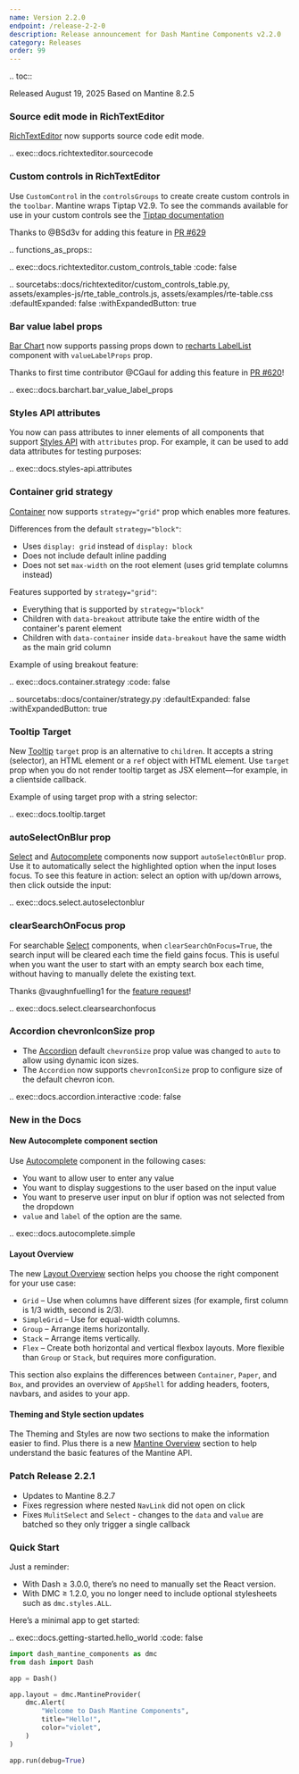 ```yaml
---
name: Version 2.2.0
endpoint: /release-2-2-0
description: Release announcement for Dash Mantine Components v2.2.0
category: Releases
order: 99
---
```


.. toc::

Released August 19, 2025
Based on Mantine 8.2.5


### Source edit mode in RichTextEditor

[RichTextEditor](/components/richtexteditor) now supports source code edit mode.

.. exec::docs.richtexteditor.sourcecode


### Custom controls in RichTextEditor 
Use `CustomControl` in the `controlsGroups` to create create custom controls in the `toolbar`. Mantine wraps Tiptap V2.9.
To see the commands available for use in your custom controls see the [Tiptap documentation](https://v2.tiptap.dev/docs/editor/api/commands)

Thanks to @BSd3v for adding this feature in [PR #629](https://github.com/snehilvj/dash-mantine-components/pull/629)

.. functions_as_props::

.. exec::docs.richtexteditor.custom_controls_table
    :code: false

.. sourcetabs::docs/richtexteditor/custom_controls_table.py, assets/examples-js/rte_table_controls.js, assets/examples/rte-table.css
    :defaultExpanded: false
    :withExpandedButton: true 

 
### Bar value label props

[Bar Chart](/components/barchart) now supports passing props down to [recharts LabelList](https://recharts.org/en-US/api/LabelList) component with `valueLabelProps` prop. 

Thanks to first time contributor @CGaul for adding this feature in [PR #620](https://github.com/snehilvj/dash-mantine-components/pull/620)! 

.. exec::docs.barchart.bar_value_label_props



### Styles API attributes
You now can pass attributes to inner elements of all components that support [Styles API](/styles-api) with `attributes`
prop. For example, it can be used to add data attributes for testing purposes:

.. exec::docs.styles-api.attributes


### Container grid strategy

 [Container](/components/container) now supports `strategy="grid"` prop which enables more features.

Differences from the default `strategy="block"`:

- Uses `display: grid` instead of `display: block`
- Does not include default inline padding
- Does not set `max-width` on the root element (uses grid template columns instead)

Features supported by `strategy="grid"`:

- Everything that is supported by `strategy="block"`
- Children with `data-breakout` attribute take the entire width of the container's parent element
- Children with `data-container` inside `data-breakout` have the same width as the main grid column

Example of using breakout feature:

.. exec::docs.container.strategy
    :code: false


.. sourcetabs::docs/container/strategy.py
    :defaultExpanded: false
    :withExpandedButton: true


### Tooltip Target

New [Tooltip](/components/tooltip) `target` prop is an alternative to `children`. It accepts a string (selector), an HTML
element or a `ref` object with HTML element. Use `target` prop when you do not render tooltip target as JSX element—for
example, in a clientside callback.

Example of using target prop with a string selector:

.. exec::docs.tooltip.target

### autoSelectOnBlur prop

[Select](/components/select) and [Autocomplete](/components/autocomplete) components now support `autoSelectOnBlur` prop.
Use it to automatically select the highlighted option when the input loses focus. To see this feature in action: select
an option with up/down arrows, then click outside the input:


.. exec::docs.select.autoselectonblur

### clearSearchOnFocus prop

For searchable [Select](/components/select) components, when `clearSearchOnFocus=True`, the search input will be cleared each time the
field gains focus.  This is useful when you want the user to start with an empty search box each time, without having 
to manually delete the existing text.  

Thanks @vaughnfuelling1 for the [feature request](https://github.com/snehilvj/dash-mantine-components/issues/626)!


.. exec::docs.select.clearsearchonfocus


### Accordion chevronIconSize prop
- The [Accordion](/components/accordion) default `chevronSize` prop value was changed to `auto` to allow using dynamic icon sizes.
- The `Accordion` now supports `chevronIconSize` prop to configure size of the default chevron icon.

.. exec::docs.accordion.interactive
    :code: false



### New in the Docs

#### New Autocomplete component section


Use [Autocomplete](/components/autocomplete) component in the following cases:

- You want to allow user to enter any value
- You want to display suggestions to the user based on the input value
- You want to preserve user input on blur if option was not selected from the dropdown
- `value` and `label` of the option are the same.

.. exec::docs.autocomplete.simple

#### Layout Overview

The new [Layout Overview](/layout-overview) section helps you choose the right component for your use case:

* `Grid` – Use when columns have different sizes (for example, first column is 1/3 width, second is 2/3).
* `SimpleGrid` – Use for equal-width columns.
* `Group` – Arrange items horizontally.
* `Stack` – Arrange items vertically.
* `Flex` – Create both horizontal and vertical flexbox layouts. More flexible than `Group` or `Stack`, but requires more configuration.

This section also explains the differences between `Container`, `Paper`, and `Box`, and provides an overview of
`AppShell` for adding headers, footers, navbars, and asides to your app.


#### Theming and Style section updates

The Theming and Styles are now two sections to make the information easier to find.  Plus there is a new
[Mantine Overview](/mantine-overview) section to help understand the basic features of the Mantine API.

### Patch Release 2.2.1
 - Updates to Mantine 8.2.7
 - Fixes regression where nested `NavLink` did not open on click
 - Fixes `MulitSelect` and `Select` - changes to the `data` and `value` are batched so they only trigger a single callback

### Quick Start

Just a reminder:

* With Dash ≥ 3.0.0, there’s no need to manually set the React version.
* With DMC ≥ 1.2.0, you no longer need to include optional stylesheets such as `dmc.styles.ALL`.

Here’s a minimal app to get started:

.. exec::docs.getting-started.hello_world
   :code: false

```python
import dash_mantine_components as dmc
from dash import Dash

app = Dash()

app.layout = dmc.MantineProvider(
    dmc.Alert(
        "Welcome to Dash Mantine Components",
        title="Hello!",
        color="violet",
    )
)

app.run(debug=True)
```

